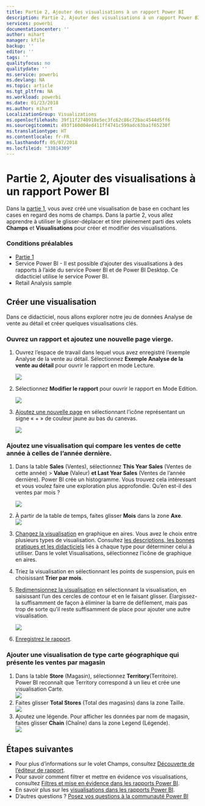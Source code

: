 ```yaml
---
title: Partie 2, Ajouter des visualisations à un rapport Power BI
description: Partie 2, Ajouter des visualisations à un rapport Power BI
services: powerbi
documentationcenter: ''
author: mihart
manager: kfile
backup: ''
editor: ''
tags: ''
qualityfocus: no
qualitydate: ''
ms.service: powerbi
ms.devlang: NA
ms.topic: article
ms.tgt_pltfrm: NA
ms.workload: powerbi
ms.date: 01/23/2018
ms.author: mihart
LocalizationGroup: Visualizations
ms.openlocfilehash: 39f11f2740918e5ec3fc62c86c72bac4544d5ff6
ms.sourcegitcommit: 493f160d04ed411ff4741c599adc63ba1f65230f
ms.translationtype: HT
ms.contentlocale: fr-FR
ms.lasthandoff: 05/07/2018
ms.locfileid: "33814309"
---
```

# <a name="part-2-add-visualizations-to-a-power-bi-report"></a>Partie 2, Ajouter des visualisations à un rapport Power BI
Dans la [partie 1](power-bi-report-add-visualizations-ii.md), vous avez créé une visualisation de base en cochant les cases en regard des noms de champs.  Dans la partie 2, vous allez apprendre à utiliser le glisser-déplacer et tirer pleinement parti des volets **Champs** et **Visualisations** pour créer et modifier des visualisations.

### <a name="prerequisites"></a>Conditions préalables
- [Partie 1](power-bi-report-add-visualizations-ii.md)
- Service Power BI - Il est possible d’ajouter des visualisations à des rapports à l’aide du service Power BI et de Power BI Desktop. Ce didacticiel utilise le service Power BI. 
- Retail Analysis sample

## <a name="create-a-new-visualization"></a>Créer une visualisation
Dans ce didacticiel, nous allons explorer notre jeu de données Analyse de vente au détail et créer quelques visualisations clés.

### <a name="open-a-report-and-add-a-new-blank-page"></a>Ouvrez un rapport et ajoutez une nouvelle page vierge.
1. Ouvrez l’espace de travail dans lequel vous avez enregistré l’exemple Analyse de la vente au détail. Sélectionnez **Exemple Analyse de la vente au détail** pour ouvrir le rapport en mode Lecture.
   
   ![](media/power-bi-report-add-visualizations-ii/power-bi-open-report.png)
2. Sélectionnez **Modifier le rapport** pour ouvrir le rapport en Mode Edition.
   
   ![](media/power-bi-report-add-visualizations-ii/editreport1.png)
3. [Ajoutez une nouvelle page](power-bi-report-add-page.md) en sélectionnant l’icône représentant un signe « + » de couleur jaune au bas du canevas.
   
   ![](media/power-bi-report-add-visualizations-ii/pbi_addreportpage.png)

### <a name="add-a-visualization-that-looks-at-this-years-sales-compared-to-last-year"></a>Ajoutez une visualisation qui compare les ventes de cette année à celles de l’année dernière.
1. Dans la table **Sales** (Ventes), sélectionnez **This Year Sales** (Ventes de cette année) > **Value** (Valeur) **et Last Year Sales** (Ventes de l’année dernière). Power BI crée un histogramme.  Vous trouvez cela intéressant et vous voulez faire une exploration plus approfondie. Qu’en est-il des ventes par mois ?  
   
   ![](media/power-bi-report-add-visualizations-ii/pbi_part2_4bnew.png)
2. À partir de la table de temps, faites glisser **Mois** dans la zone **Axe**.  
   ![](media/power-bi-report-add-visualizations-ii/pbi_part2_5newnew.png)
3. [Changez la visualisation](power-bi-report-change-visualization-type.md) en graphique en aires.  Vous avez le choix entre plusieurs types de visualisation. Consultez [les descriptions, les bonnes pratiques et les didacticiels](power-bi-visualization-types-for-reports-and-q-and-a.md) liés à chaque type pour déterminer celui à utiliser. Dans le volet Visualisations, sélectionnez l’icône de graphique en aires.
4. Triez la visualisation en sélectionnant les points de suspension, puis en choisissant **Trier par mois**.
5. [Redimensionnez la visualisation](power-bi-visualization-move-and-resize.md) en sélectionnant la visualisation, en saisissant l’un des cercles de contour et en le faisant glisser. Élargissez-la suffisamment de façon à éliminer la barre de défilement, mais pas trop de sorte qu’il reste suffisamment de place pour ajouter une autre visualisation.
   
   ![](media/power-bi-report-add-visualizations-ii/pbi_part2_7b.png)
6. [Enregistrez le rapport](service-report-save.md).

### <a name="add-a-map-visualization-that-looks-at-sales-by-location"></a>Ajouter une visualisation de type carte géographique qui présente les ventes par magasin
1. Dans la table **Store** (Magasin), sélectionnez **Territory**(Territoire). Power BI reconnaît que Territory correspond à un lieu et crée une visualisation Carte.  
   ![](media/power-bi-report-add-visualizations-ii/pbi_part2_8newnew.png)
2. Faites glisser **Total Stores** (Total des magasins) dans la zone Taille.  
   ![](media/power-bi-report-add-visualizations-ii/power-bi-add-visual-to-a-reportnew.png)
3. Ajoutez une légende.  Pour afficher les données par nom de magasin, faites glisser **Chain** (Chaîne) dans la zone Legend (Légende).  
   ![](media/power-bi-report-add-visualizations-ii/power-bi-add-visual-to-a-report-3new.png)

## <a name="next-steps"></a>Étapes suivantes
* Pour plus d’informations sur le volet Champs, consultez [Découverte de l’éditeur de rapport](service-the-report-editor-take-a-tour.md).   
* Pour savoir comment filtrer et mettre en évidence vos visualisations, consultez [Filtres et mise en évidence dans les rapports Power BI](power-bi-reports-filters-and-highlighting.md).  
* En savoir plus sur les [visualisations dans les rapports Power BI](power-bi-report-visualizations.md).  
* D’autres questions ? [Posez vos questions à la communauté Power BI](http://community.powerbi.com/)

